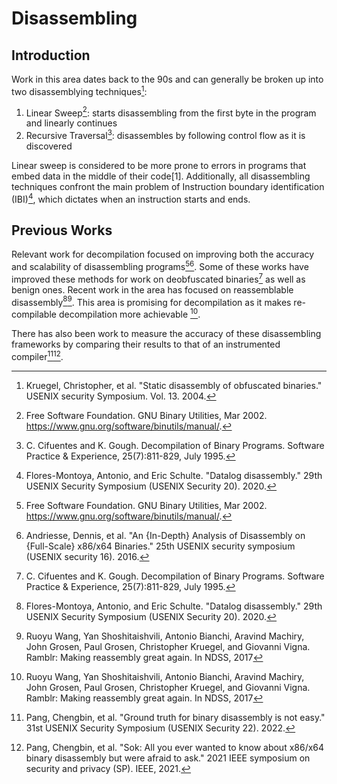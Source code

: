 # Disassembling
## Introduction

Work in this area dates back to the 90s and can generally be broken up into two disassemblying techniques[^1]:

1. Linear Sweep[^2]: starts disassembling from the first byte in the program and linearly continues
2. Recursive Traversal[^3]: disassembles by following control flow as it is discovered

Linear sweep is considered to be more prone to errors in programs that embed data in the middle of their code[1]. 
Additionally, all disassembling techniques confront the main problem of Instruction boundary identification (IBI)[^4], which dictates when an instruction starts and ends.

## Previous Works
Relevant work for decompilation focused on improving both the accuracy and scalability of disassembling programs[^2][^6]. 
Some of these works have improved these methods for work on deobfuscated binaries[^3] as well as benign ones.
Recent work in the area has focused on reassemblable disassembly[^4][^5].
This area is promising for decompilation as it makes re-compilable decompilation more achievable [^5]. 

There has also been work to measure the accuracy of these disassembling frameworks by comparing their results to that of an instrumented compiler[^7][^8]. 

[^1]: Kruegel, Christopher, et al. "Static disassembly of obfuscated binaries." USENIX security Symposium. Vol. 13. 2004.
[^2]: Free Software Foundation. GNU Binary Utilities, Mar 2002. https://www.gnu.org/software/binutils/manual/. 
[^3]: C. Cifuentes and K. Gough. Decompilation of Binary Programs. Software Practice & Experience, 25(7):811-829, July 1995. 
[^4]: Flores-Montoya, Antonio, and Eric Schulte. "Datalog disassembly." 29th USENIX Security Symposium (USENIX Security 20). 2020.
[^5]: Ruoyu Wang, Yan Shoshitaishvili, Antonio Bianchi, Aravind Machiry, John Grosen, Paul Grosen, Christopher Kruegel, and Giovanni Vigna. Ramblr: Making reassembly great again. In NDSS, 2017
[^6]: Andriesse, Dennis, et al. "An {In-Depth} Analysis of Disassembly on {Full-Scale} x86/x64 Binaries." 25th USENIX security symposium (USENIX security 16). 2016.
[^7]: Pang, Chengbin, et al. "Ground truth for binary disassembly is not easy." 31st USENIX Security Symposium (USENIX Security 22). 2022.
[^8]: Pang, Chengbin, et al. "Sok: All you ever wanted to know about x86/x64 binary disassembly but were afraid to ask." 2021 IEEE symposium on security and privacy (SP). IEEE, 2021.